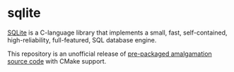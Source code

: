 # sqlite

[SQLite](https://www.sqlite.org/index.html) is a C-language library that implements a small, fast, self-contained, high-reliability, full-featured, SQL database engine.

This repository is an unofficial release of [pre-packaged amalgamation source code](https://www.sqlite.org/howtocompile.html) with CMake support.
